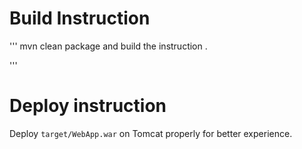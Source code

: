 

# Build Instruction
'''
mvn clean package
and build the instruction .

'''
# Deploy instruction
Deploy ```target/WebApp.war``` on Tomcat properly for better experience.


